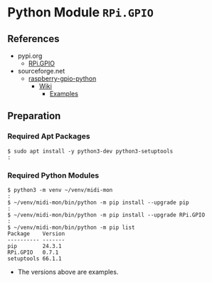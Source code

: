 # Python Module `RPi.GPIO`

## References

- pypi.org
  - [RPi.GPIO](<https://pypi.org/project/RPi.GPIO/>)
- sourceforge.net
  - [raspberry-gpio-python](<https://sourceforge.net/projects/raspberry-gpio-python/>)
    - [Wiki](<https://sourceforge.net/p/raspberry-gpio-python/wiki/Home/>)
      - [Examples](<https://sourceforge.net/p/raspberry-gpio-python/wiki/Examples/>)

## Preparation

### Required Apt Packages

```shell
$ sudo apt install -y python3-dev python3-setuptools
:
```

### Required Python Modules

```shell
$ python3 -m venv ~/venv/midi-mon
:
$ ~/venv/midi-mon/bin/python -m pip install --upgrade pip
:
$ ~/venv/midi-mon/bin/python -m pip install --upgrade RPi.GPIO
:
$ ~/venv/midi-mon/bin/python -m pip list
Package    Version
---------- -------
pip        24.3.1
RPi.GPIO   0.7.1
setuptools 66.1.1
```

- The versions above are examples.
